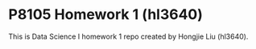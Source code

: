 # P8105 Homework 1 (hl3640)

This is Data Science I homework 1 repo created by Hongjie Liu (hl3640).